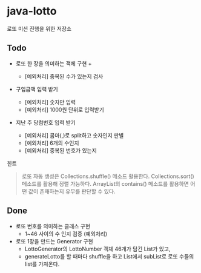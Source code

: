# java-lotto
로또 미션 진행을 위한 저장소

## Todo
- 로또 한 장을 의미하는 객체 구현
    + 
    + [예외처리] 중복된 수가 있는지 검사
    
    

- 구입금액 입력 받기
    + [예외처리] 숫자만 입력
    + [예외처리] 1000원 단위로 입력받기

- 지난 주 당첨번호 입력 받기
    + [예외처리] 콤마(,)로 split하고 숫자인지 판별
    + [예외처리] 6개의 수인지
    + [예외처리] 중복된 번호가 있는지

힌트
>로또 자동 생성은 Collections.shuffle() 메소드 활용한다.
 Collections.sort() 메소드를 활용해 정렬 가능하다.
 ArrayList의 contains() 메소드를 활용하면 어떤 값이 존재하는지 유무를 판단할 수 있다.
 

## Done
- 로또 번호를 의미하는 클래스 구현
    + 1~46 사이의 수 인지 검증 (예외처리)
- 로또 1장을 만드는 Generator 구현
    + LottoGenerator의 LottoNumber 객체 46개가 담긴 List가 있고,
    + generateLotto를 할 때마다 shuffle을 하고 List에서 subList로 로또 수들의 list를 가져온다.
 